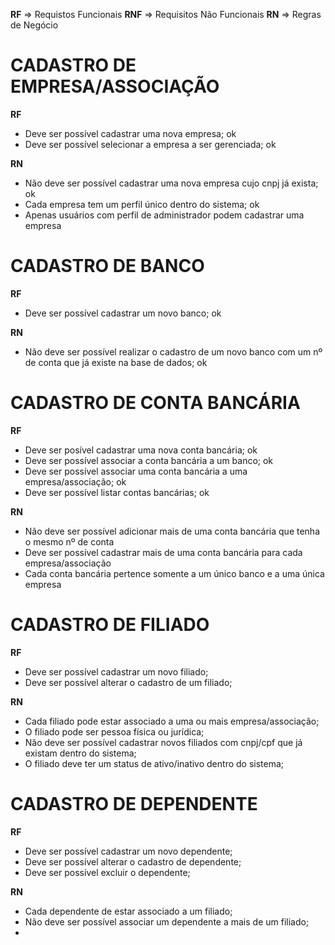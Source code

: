 **RF** =>  Requistos Funcionais
**RNF** => Requisitos Não Funcionais
**RN** => Regras de Negócio


# CADASTRO DE EMPRESA/ASSOCIAÇÃO
**RF**
- Deve ser possível cadastrar uma nova empresa; ok
- Deve ser possível selecionar a empresa a ser gerenciada; ok

**RN**
- Não deve ser possível cadastrar uma nova empresa cujo cnpj já exista; ok
- Cada empresa tem um perfil único dentro do sistema; ok
- Apenas usuários com perfil de administrador podem cadastrar uma empresa

# CADASTRO DE BANCO
**RF**
- Deve ser possível cadastrar um novo banco; ok

**RN**
- Não deve ser possível realizar o cadastro de um novo banco com um nº de conta que já existe na base de dados; ok

# CADASTRO DE CONTA BANCÁRIA
**RF**
- Deve ser posível cadastrar uma nova conta bancária;  ok
- Deve ser possível associar a conta bancária a um banco; ok
- Deve ser possível associar uma conta bancária a uma empresa/associação; ok
- Deve ser possível listar contas bancárias; ok

**RN**
- Não deve ser possível adicionar mais de uma conta bancária que tenha o mesmo nº de conta
- Deve ser possível cadastrar mais de uma conta bancária para cada empresa/associação
- Cada conta bancária pertence somente a um único banco e a uma única empresa

# CADASTRO DE FILIADO
**RF**
- Deve ser possível cadastrar um novo filiado;
- Deve ser possível alterar o cadastro de um filiado;

**RN**
- Cada filiado pode estar associado a uma ou mais empresa/associação;
- O filiado pode ser pessoa física ou jurídica;
- Não deve ser possível cadastrar novos filiados com cnpj/cpf que já existam dentro do sistema;
- O filiado deve ter um status de ativo/inativo dentro do sistema;

# CADASTRO DE DEPENDENTE
**RF**
- Deve ser possível cadastrar um novo dependente;
- Deve ser possível alterar o cadastro de dependente;
- Deve ser possível excluir o dependente;

**RN**
- Cada dependente de estar associado a um filiado;
- Não deve ser possível associar um dependente a mais de um filiado;
-


